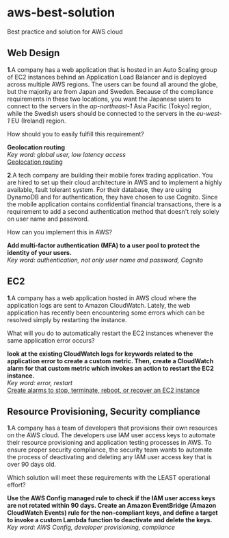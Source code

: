 # aws-best-solution
Best practice and solution for AWS cloud



## Web Design 

**1**.A company has a web application that is hosted in an Auto Scaling group of EC2 instances behind an Application Load Balancer and is deployed across multiple AWS regions. The users can be found all around the globe, but the majority are from Japan and Sweden. Because of the compliance requirements in these two locations, you want the Japanese users to connect to the servers in the *ap-northeast-1* Asia Pacific (Tokyo) region, while the Swedish users should be connected to the servers in the *eu-west-1* EU (Ireland) region.

How should you to easily fulfill this requirement?


**Geolocation routing**<br>
*Key word: global user, low latency access*<br>
[Geolocation routing](https://docs.aws.amazon.com/Route53/latest/DeveloperGuide/routing-policy-geo.html/)    


**2**.A tech company are building their mobile forex trading application. You are hired to set up their cloud architecture in AWS and to implement a highly available, fault tolerant system. For their database, they are using DynamoDB and for authentication, they have chosen to use Cognito. Since the mobile application contains confidential financial transactions, there is a requirement to add a second authentication method that doesn't rely solely on user name and password.   

How can you implement this in AWS?

**Add multi-factor authentication (MFA) to a user pool to protect the identity of your users.**<br>
*Key word: authentication, not only user name and password, Cognito*


## EC2 
**1**.A company has a web application hosted in AWS cloud where the application logs are sent to Amazon CloudWatch. Lately, the web application has recently been encountering some errors which can be resolved simply by restarting the instance.

What will you do to automatically restart the EC2 instances whenever the same application error occurs?

**look at the existing CloudWatch logs for keywords related to the application error to create a custom metric. Then, create a CloudWatch alarm for that custom metric which invokes an action to restart the EC2 instance.**<br>
*Key word: error, restart*<br>
[Create alarms to stop, terminate, reboot, or recover an EC2 instance](https://docs.aws.amazon.com/AmazonCloudWatch/latest/monitoring/UsingAlarmActions.html/)


## Resource Provisioning, Security compliance
**1**.A company has a team of developers that provisions their own resources on the AWS cloud. The developers use IAM user access keys to automate their resource provisioning and application testing processes in AWS. To ensure proper security compliance, the security team wants to automate the process of deactivating and deleting any IAM user access key that is over 90 days old.

Which solution will meet these requirements with the LEAST operational effort?

**Use the AWS Config managed rule to check if the IAM user access keys are not rotated within 90 days. Create an Amazon EventBridge (Amazon CloudWatch Events) rule for the non-compliant keys, and define a target to invoke a custom Lambda function to deactivate and delete the keys.**<br>
*Key word: AWS Config, developer provisioning, compliance*<br>
